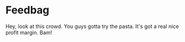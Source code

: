 # Feedbag
Hey, look at this crowd. You guys gotta try the pasta. It's got a real nice profit margin. Bam!
